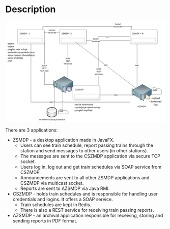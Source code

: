 # Description

![Screenshot](System%20diagram.png)

There are 3 applications:
- ZSMDP - a desktop application made in JavaFX. 
  - Users can see train schedule, report passing trains through the station and send messages to other users (in other stations). 
  - The messages are sent to the CSZMDP application via secure TCP socket. 
  - Users log in, log out and get train schedules via SOAP service from CSZMDP.
  - Announcements are sent to all other ZSMDP applications and CSZMDP via multicast socket. 
  - Reports are sent to AZSMDP via Java RMI. 
- CSZMDP - holds train schedules and is responsible for handling user credentials and logins. It offers a SOAP service.
  - Train schedules are kept in Redis. 
  - There is also a REST service for receiving train passing reports. 
- AZSMDP - an archival application responsible for receiving, storing and sending reports in PDF format.  
